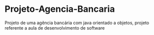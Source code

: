 # Projeto-Agencia-Bancaria
 Projeto de uma agência bancária com java orientado a objetos, projeto referente a aula de desenvolvimento de software
